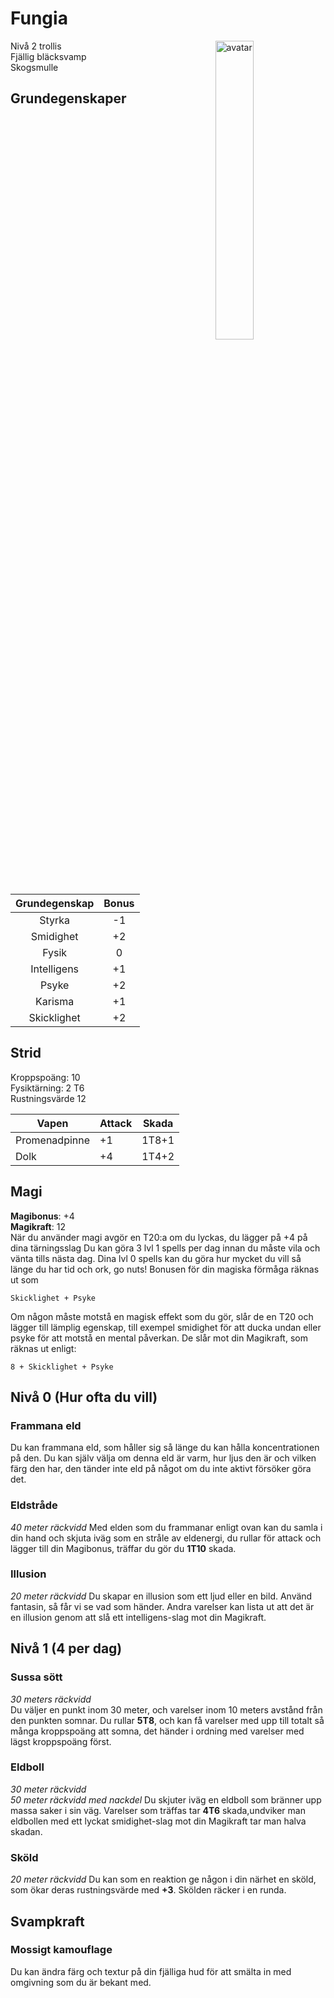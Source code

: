 # Fungia
<img src="https://upload.wikimedia.org/wikipedia/commons/8/80/Coprinus_comatus-Sept_2008.jpg"
alt="avatar"
width="35%"
style="float:right"/>

Nivå 2 trollis  
Fjällig bläcksvamp  
Skogsmulle

## Grundegenskaper

| Grundegenskap | Bonus |
|:-:|:-:|
| Styrka | -1 |
| Smidighet | +2 |
| Fysik | 0 |
| Intelligens | +1 |
| Psyke | +2 |
| Karisma | +1 |
| Skicklighet | +2 |

## Strid
Kroppspoäng: 10    
Fysiktärning: 2 T6    
Rustningsvärde 12  

| Vapen | Attack | Skada  |
| --- | ---  | --- |
| Promenadpinne | +1 | 1T8+1 |
| Dolk | +4 | 1T4+2 |

## Magi
**Magibonus**: +4  
**Magikraft**: 12   
När du använder magi avgör en T20:a om du lyckas, du lägger på +4 på dina tärningsslag
Du kan göra 3 lvl 1 spells per dag innan du måste vila och vänta tills nästa dag. Dina lvl 0 spells kan du göra hur mycket du vill så länge du har tid och ork, go nuts!
Bonusen för din magiska förmåga räknas ut som 
```
Skicklighet + Psyke
```

Om någon måste motstå en magisk effekt som du gör, slår de en T20 och lägger till lämplig egenskap, till exempel smidighet för att ducka undan eller psyke för att motstå en mental påverkan. De slår mot din Magikraft, som räknas ut enligt:
```
8 + Skicklighet + Psyke
```

## Nivå 0 (Hur ofta du vill)
### Frammana eld
Du kan frammana eld, som håller sig så länge du kan hålla koncentrationen på den.
Du kan själv välja om denna eld är varm, hur ljus den är och vilken färg den har, den tänder inte eld på något om du inte aktivt försöker göra det.

### Eldstråde
*40 meter räckvidd*
Med elden som du frammanar enligt ovan kan du samla i din hand och skjuta iväg som en stråle av eldenergi, du rullar för attack och lägger till din Magibonus, träffar du gör du **1T10** skada.

### Illusion
*20 meter räckvidd*
Du skapar en illusion som ett ljud eller en bild. Använd fantasin, så får vi se vad som händer. Andra varelser kan lista ut att det är en illusion genom att slå ett intelligens-slag mot din Magikraft.

## Nivå 1 (4 per dag)
### Sussa sött
*30 meters räckvidd*  
Du väljer en punkt inom 30 meter, och varelser inom 10 meters avstånd från den punkten somnar. Du rullar **5T8**, och kan få varelser med upp till totalt så många kroppspoäng att somna, det händer i ordning med varelser med lägst kroppspoäng först.

### Eldboll
*30 meter räckvidd*  
*50 meter räckvidd med nackdel*
Du skjuter iväg en eldboll som bränner upp massa saker i sin väg. Varelser som träffas tar **4T6** skada,undviker man eldbollen med ett lyckat smidighet-slag mot din Magikraft tar man halva skadan.

### Sköld
*20 meter räckvidd*
Du kan som en reaktion ge någon i din närhet en sköld, som ökar deras rustningsvärde med **+3**. Skölden räcker i en runda.

## Svampkraft
### Mossigt kamouflage
Du kan ändra färg och textur på din fjälliga hud för att smälta in med omgivning som du är bekant med.